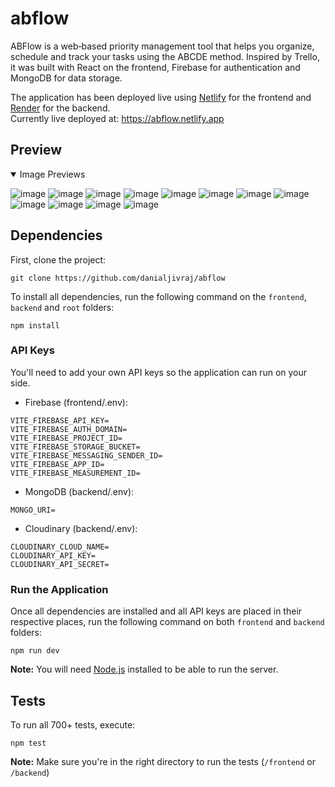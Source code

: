 # abflow
ABFlow is a web‑based priority management tool that helps you organize, schedule and track your tasks using the ABCDE method. Inspired by Trello, it was built with React on the frontend, Firebase for authentication and MongoDB for data storage.

The application has been deployed live using [Netlify](https://www.netlify.com/) for the frontend and [Render](https://render.com/) for the backend.<br>
Currently live deployed at: https://abflow.netlify.app

## Preview
<details open>
<summary>Image Previews</summary>

![image](https://github.com/user-attachments/assets/6763edb5-6c2d-487e-ae83-cbcfec9ebd37)
![image](https://github.com/user-attachments/assets/0c4985f9-fa93-40e0-84de-940ea2902a35)
![image](https://github.com/user-attachments/assets/6e1b676d-06bc-440f-8d3e-e8229c570546)
![image](https://github.com/user-attachments/assets/8017c6ad-5322-4d7c-8a5f-b509f15b9a8e)
![image](https://github.com/user-attachments/assets/b501511b-7201-470e-8623-b706e34561b2)
![image](https://github.com/user-attachments/assets/4e557451-3540-4f73-87e2-3fd07cee77d1)
![image](https://github.com/user-attachments/assets/c3bb6ce3-612b-486d-9507-6f821ecad1e7)
![image](https://github.com/user-attachments/assets/ae5da1b6-8505-4232-a2d8-3462f7391cc7)
![image](https://github.com/user-attachments/assets/9406aaba-950e-4984-a149-7ec0ed360252)
![image](https://github.com/user-attachments/assets/10793d63-9058-41f9-ab55-be45a918bf80)
![image](https://github.com/user-attachments/assets/aab81b8d-04e2-4982-90aa-0fd9e5e8dffd)
![image](https://github.com/user-attachments/assets/6c5505f2-279f-44a0-89f4-b32d5acde808)
</details>

## Dependencies
First, clone the project:

```
git clone https://github.com/danialjivraj/abflow
```
To install all dependencies, run the following command on the `frontend`, `backend` and `root` folders:

```
npm install
```

### API Keys
You'll need to add your own API keys so the application can run on your side.<br>

- Firebase (frontend/.env):
```
VITE_FIREBASE_API_KEY=
VITE_FIREBASE_AUTH_DOMAIN=
VITE_FIREBASE_PROJECT_ID=
VITE_FIREBASE_STORAGE_BUCKET=
VITE_FIREBASE_MESSAGING_SENDER_ID=
VITE_FIREBASE_APP_ID=
VITE_FIREBASE_MEASUREMENT_ID=
```

- MongoDB (backend/.env):
```
MONGO_URI=
```

- Cloudinary (backend/.env):
```
CLOUDINARY_CLOUD_NAME=
CLOUDINARY_API_KEY=
CLOUDINARY_API_SECRET=
```

### Run the Application
Once all dependencies are installed and all API keys are placed in their respective places, run the following command on both `frontend` and `backend` folders:
```
npm run dev
```

**Note:** 
You will need [Node.js](https://nodejs.org/en/download) installed to be able to run the server.


## Tests

To run all 700+ tests, execute:

```
npm test
```

**Note:** 
Make sure you're in the right directory to run the tests (`/frontend` or `/backend`)
